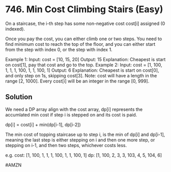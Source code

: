 # 746. Min Cost Climbing Stairs (Easy)

On a staircase, the i-th step has some non-negative cost cost[i] assigned (0 indexed).

Once you pay the cost, you can either climb one or two steps. You need to find minimum cost to reach the top of the floor, and you can either start from the step with index 0, or the step with index 1.

Example 1:
Input: cost = [10, 15, 20]
Output: 15
Explanation: Cheapest is start on cost[1], pay that cost and go to the top.
Example 2:
Input: cost = [1, 100, 1, 1, 1, 100, 1, 1, 100, 1]
Output: 6
Explanation: Cheapest is start on cost[0], and only step on 1s, skipping cost[3].
Note:
cost will have a length in the range [2, 1000].
Every cost[i] will be an integer in the range [0, 999].

## Solution
We need a DP array align with the cost array, dp[i] represents the accumlated min cost if step i is stepped on and its cost is paid.

dp[i] = cost[i] + min(dp[i-1], dp[i-2])

The min cost of topping staircase up to step i, is the min of dp[i] and dp[i-1], meaning the last step is either stepping on i and then one more step, or stepping on i-1, and then two steps, whichever costs less.

e.g.
cost: [1, 100, 1, 1, 1, 100, 1, 1, 100, 1]
dp:   [1, 100, 2, 3, 3, 103, 4, 5, 104, 6]

#AMZN
